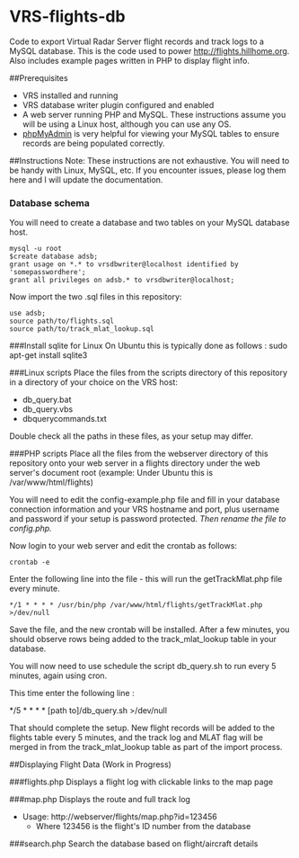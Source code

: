# VRS-flights-db
Code to export Virtual Radar Server flight records and track logs to a MySQL database.  This is the code used to power http://flights.hillhome.org.
Also includes example pages written in PHP to display flight info.

##Prerequisites
- VRS installed and running
- VRS database writer plugin configured and enabled
- A web server running PHP and MySQL. These instructions assume you will be using a Linux host, although you can use any OS.
- [phpMyAdmin](https://www.phpmyadmin.net) is very helpful for viewing your MySQL tables to ensure records are being populated correctly.

##Instructions
Note: These instructions are not exhaustive.  You will need to be handy with Linux, MySQL, etc.  If you encounter issues, please log them here and I will update the documentation.

### Database schema
You will need to create a database and two tables on your MySQL database host.

```
mysql -u root
$create database adsb;
grant usage on *.* to vrsdbwriter@localhost identified by 'somepasswordhere';
grant all privileges on adsb.* to vrsdbwriter@localhost;
```

Now import the two .sql files in this repository:
```
use adsb;
source path/to/flights.sql
source path/to/track_mlat_lookup.sql
```

###Install sqlite for Linux
On Ubuntu this is typically done as follows : sudo apt-get install sqlite3


###Linux scripts
Place the files from the scripts directory of this repository in a directory of your choice on the VRS host:
- db_query.bat
- db_query.vbs
- dbquerycommands.txt

Double check all the paths in these files, as your setup may differ.

###PHP scripts
Place all the files from the webserver directory of this repository onto your web server in a flights directory under the web server's document root (example: Under Ubuntu this is /var/www/html/flights)

You will need to edit the config-example.php file and fill in your database connection information and your VRS hostname and port, plus username and password if your setup is password protected.  *Then rename the file to config.php.*

Now login to your web server and edit the crontab as follows:
```
crontab -e
```
Enter the following line into the file - this will run the getTrackMlat.php file every minute.
```
*/1 * * * * /usr/bin/php /var/www/html/flights/getTrackMlat.php >/dev/null
```
Save the file, and the new crontab will be installed.  After a few minutes, you should observe rows being added to the track_mlat_lookup table in your database.

You will now need to use schedule the script db_query.sh to run every 5 minutes, again using cron.

This time enter the following line :

*/5 * * * * [path to]/db_query.sh >/dev/null

That should complete the setup.  New flight records will be added to the flights table every 5 minutes, and the track log and MLAT flag will be merged in from the track_mlat_lookup table as part of the import process.

##Displaying Flight Data
(Work in Progress)

###flights.php
Displays a flight log with clickable links to the map page

###map.php
Displays the route and full track log
- Usage: http://webserver/flights/map.php?id=123456
  - Where 123456 is the flight's ID number from the database

###search.php
Search the database based on flight/aircraft details
